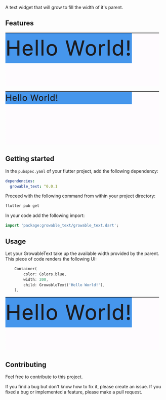
A text widget that will grow to fill the width of it's parent.

## Features

![With GrowableText][with]

![With Text][without]

## Getting started

In the `pubspec.yaml` of your flutter project, add the following dependency:

```yaml
dependencies:
  growable_text: ^0.0.1
```

Proceed with the following command from within your project directory:

```bash
flutter pub get
```

In your code add the following import:

```dart
import 'package:growable_text/growable_text.dart';
```

## Usage

Let your GrowableText take up the available width provided by the parent. This piece of code
renders the following UI:

```dart
    Container(
        color: Colors.blue,
        width: 200,
        child: GrowableText('Hello World!'),
    ),
```
![With GrowableText][with]

## Contributing

Feel free to contribute to this project.

If you find a bug but don't know how to fix it, please create an issue.
If you fixed a bug or implemented a feature, please make a pull request.

<!-- Links -->
[with]: https://raw.githubusercontent.com/emmaweberyd/growable_text/main/images/with.png
[without]: https://raw.githubusercontent.com/emmaweberyd/growable_text/main/images/without.png